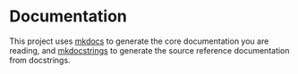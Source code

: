 # Documentation 

This project uses [mkdocs](https://www.mkdocs.org/) to generate the core documentation you are reading, and [mkdocstrings](https://github.com/pawamoy/mkdocstrings) to generate the source reference documentation from docstrings. 
